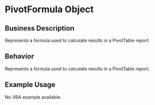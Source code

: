 # PivotFormula Object

## Business Description
Represents a formula used to calculate results in a PivotTable report.

## Behavior
Represents a formula used to calculate results in a PivotTable report.

## Example Usage
No VBA example available.